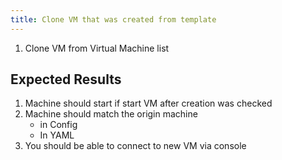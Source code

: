 ```yaml
---
title: Clone VM that was created from template	
---
```

1. Clone VM from Virtual Machine list

## Expected Results
1. Machine should start if start VM after creation was checked
1. Machine should match the origin machine
    - in Config
    - In YAML
1. You should be able to connect to new VM via console
